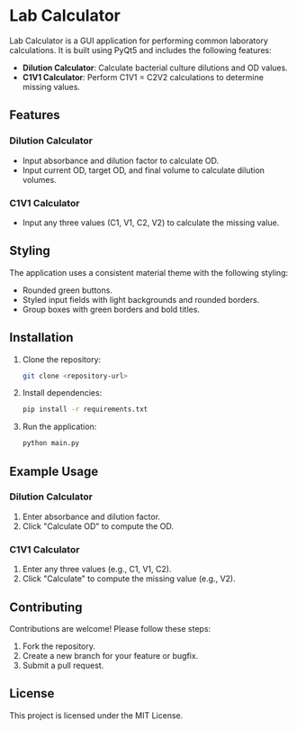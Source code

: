 # Lab Calculator

Lab Calculator is a GUI application for performing common laboratory calculations. It is built using PyQt5 and includes the following features:

- **Dilution Calculator**: Calculate bacterial culture dilutions and OD values.
- **C1V1 Calculator**: Perform C1V1 = C2V2 calculations to determine missing values.

## Features

### Dilution Calculator
- Input absorbance and dilution factor to calculate OD.
- Input current OD, target OD, and final volume to calculate dilution volumes.

### C1V1 Calculator
- Input any three values (C1, V1, C2, V2) to calculate the missing value.

## Styling
The application uses a consistent material theme with the following styling:
- Rounded green buttons.
- Styled input fields with light backgrounds and rounded borders.
- Group boxes with green borders and bold titles.

## Installation
1. Clone the repository:
   ```bash
   git clone <repository-url>
   ```
2. Install dependencies:
   ```bash
   pip install -r requirements.txt
   ```
3. Run the application:
   ```bash
   python main.py
   ```

## Example Usage
### Dilution Calculator
1. Enter absorbance and dilution factor.
2. Click "Calculate OD" to compute the OD.

### C1V1 Calculator
1. Enter any three values (e.g., C1, V1, C2).
2. Click "Calculate" to compute the missing value (e.g., V2).

## Contributing
Contributions are welcome! Please follow these steps:
1. Fork the repository.
2. Create a new branch for your feature or bugfix.
3. Submit a pull request.

## License
This project is licensed under the MIT License.